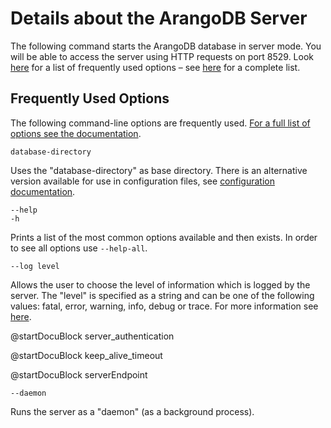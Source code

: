 Details about the ArangoDB Server
=================================

The following command starts the ArangoDB database in server mode. You will
be able to access the server using HTTP requests on port 8529. Look 
[here](#frequently-used-options) for a list of 
frequently used options – see 
[here](../Administration/Configuration/README.md) for a complete list.



Frequently Used Options
-----------------------

The following command-line options are frequently used. 
[For a full list of options see the documentation](../Administration/Configuration/README.md).

`database-directory`

Uses the "database-directory" as base directory. There is an
alternative version available for use in configuration files, see 
[configuration documentation](../Administration/Configuration/Arangod.md).

`--help`<br >
`-h`

Prints a list of the most common options available and then exists. 
In order to see all options use `--help-all`.

`--log level`

Allows the user to choose the level of information which is logged by
the server. The "level" is specified as a string and can be one of
the following values: fatal, error, warning, info, debug or trace.  For
more information see [here](../Administration/Configuration/Logging.md).

<!-- ArangoServer.h -->

@startDocuBlock server_authentication

<!-- ApplicationEndpointServer.h -->

@startDocuBlock keep_alive_timeout

<!-- ApplicationEndpointServer.h -->

@startDocuBlock serverEndpoint

`--daemon`

Runs the server as a "daemon" (as a background process).

